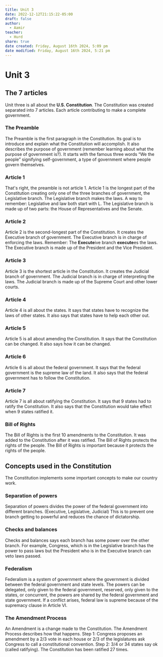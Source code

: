 ```yaml
---
title: Unit 3
date: 2022-12-12T21:15:22-05:00
draft: false
author:
  - Aamir
teacher:
  - Hurd
share: true
date created: Friday, August 16th 2024, 5:09 pm
date modified: Friday, August 16th 2024, 5:21 pm
---
```


# Unit 3

## The 7 articles

Unit three is all about the **U.S. Constitution**. The Constitution was created separated into 7 articles. Each article contributing to make a complete government.

### The Preamble

The Preamble is the first paragraph in the Constitution. Its goal is to introduce and explain what the Constitution will accomplish. It also describes the purpose of government (remember learning about what the purpose of government is?). It starts with the famous three words “We the people” signifying self-government, a type of government where people govern themselves.

### Article 1

That's right, the preamble is not article 1. Article 1 is the longest part of the Constitution creating only one of the three branches of government, the Legislative branch. The Legislative branch makes the laws. A way to remember: Legislative and law both start with L. The Legislative branch is made up of two parts: the House of Representatives and the Senate.

### Article 2

Article 2 is the second-longest part of the Constitution. It creates the Executive branch of government. The Executive branch is in charge of enforcing the laws. Remember: The **Execute**ive branch **execute**es the laws. The Executive branch is made up of the President and the Vice President.

### Article 3

Article 3 is the shortest article in the Constitution. It creates the Judicial branch of government. The Judicial branch is in charge of interpreting the laws. The Judicial branch is made up of the Supreme Court and other lower courts.

### Article 4

Article 4 is all about the states. It says that states have to recognize the laws of other states. It also says that states have to help each other out.

### Article 5

Article 5 is all about amending the Constitution. It says that the Constitution can be changed. It also says how it can be changed.

### Article 6

Article 6 is all about the federal government. It says that the federal government is the supreme law of the land. It also says that the federal government has to follow the Constitution.

### Article 7

Article 7 is all about ratifying the Constitution. It says that 9 states had to ratify the Constitution. It also says that the Constitution would take effect when 9 states ratified it.

### Bill of Rights

The Bill of Rights is the first 10 amendments to the Constitution. It was added to the Constitution after it was ratified. The Bill of Rights protects the rights of the people. The Bill of Rights is important because it protects the rights of the people.

## Concepts used in the Constitution

The Constitution implements some important concepts to make our country work.

### Separation of powers

Separation of powers divides the power of the federal government into different branches. (Executive, Legislative, Judicial) This is to prevent one branch getting to powerful and reduces the chance of dictatorship.

### Checks and balances

Checks and balances says each branch has some power over the other branch. For example, Congress, which is in the Legislative branch has the power to pass laws but the President who is in the Executive branch can veto laws passed.

### Federalism

Federalism is a system of government where the government is divided between the federal government and state levels. The powers can be delegated, only given to the federal government, reserved, only given to the states, or concurrent, the powers are shared by the federal government and state government. If a conflict arises, federal law is supreme because of the supremacy clause in Article VI.

### The Amendment Process

An Amendment is a change made to the Constitution. The Amendment Process describes how that happens. Step 1: Congress proposes an amendment by a 2/3 vote in each house or 2/3 of the legislatures ask Congress to call a constitutional convention. Step 2: 3/4 or 34 states say ok (called ratifying). The Constitution has been ratified 27 times.
